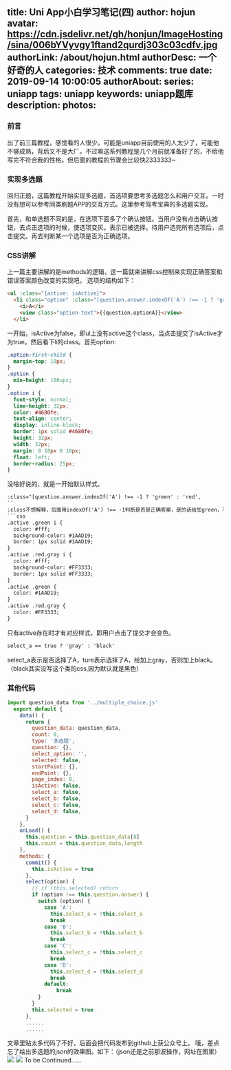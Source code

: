 title: Uni App小白学习笔记(四)
author: hojun
avatar: https://cdn.jsdelivr.net/gh/honjun/ImageHosting/sina/006bYVyvgy1ftand2qurdj303c03cdfv.jpg
authorLink: /about/hojun.html
authorDesc: 一个好奇的人
categories: 技术
comments: true
date: 2019-09-14 10:00:05
authorAbout:
series: uniapp
tags: uniapp
keywords: uniapp题库
description:
photos:
---
### 前言

出了前三篇教程，感觉看的人很少。可能是uniapp目前使用的人太少了，可能他不够成熟，背后又不是大厂。不过嘛这系列教程是几个月前就准备好了的，不给他写完不符合我的性格。但后面的教程的节骤会比较快2333333~

### 实现多选题

回归正题，这篇教程开始实现多选题，首选项要思考多选题怎么和用户交互。一时没有想可以参考同类刷题APP的交互方式。这里参考驾考宝典的多选题实现。

首先，和单选题不同的是，在选项下面多了个确认按钮。当用户没有点击确认按钮，去点击选项的时候，使选项变灰。表示已被选择。待用户选完所有选项后，点击提交。再去判断某一个选项是否为正确选项。

### CSS讲解

上一篇主要讲解的是methods的逻辑，这一篇就来讲解css控制来实现正确答案和错误答案颜色改变的实现吧。
选项的结构如下：
```html
<ul :class="{active: isActive}">
  <li class="option" :class="[question.answer.indexOf('A') !== -1 ? 'green' : 'red', select_a == true ? 'gray' : 'black']" @click="select('A')">
    <i>A</i>
    <view class="option-text">{{question.optionA}}</view>
  </li>
```
一开始，isActive为false，即ul上没有active这个class，当点击提交了isActive才为true。然后看下li的class。首先option:
```css
.option:first-child {
  margin-top: 10px;
}
.option {
  min-height: 100upx;
}
.option i {
  font-style: normal;
  line-height: 32px;
  color: #4680fe;
  text-align: center;
  display: inline-block;
  border: 1px solid #4680fe;
  height: 32px;
  width: 32px;
  margin: 0 10px 0 10px;
  float: left;
  border-radius: 25px;
}
```
没啥好说的，就是一开始默认样式。
```html
:class="[question.answer.indexOf('A') !== -1 ? 'green' : 'red', 
``
:class不想解释，后面用indexOf('A') !== -1判断是否是正确答案，是的话给加green，不是加的red。但不是一开始就显示的，原因在于css是这样写的：
```css
.active .green i {
  color: #fff;
  background-color: #1AAD19;
  border: 1px solid #1AAD19;
}
.active .red.gray i {
  color: #fff;
  background-color: #FF3333;
  border: 1px solid #FF3333;
}
.active .green {
  color: #1AAD19;
}
.active .red.gray {
  color: #FF3333;
}
```
只有active存在时才有对应样式，即用户点击了提交才会变色。
```html
select_a == true ? 'gray' : 'black'
```
select_a表示是否选择了A，ture表示选择了A，给加上gray，否则加上black。（black其实没写这个类的css,因为默认就是黑色）

### 其他代码
```js
import question_data from '../multiple_choice.js'
  export default {
    data() {
      return {
        question_data: question_data,
        count: 0,
        type: '多选题',
        question: {},
        select_option: '',
        selected: false,
        startPoint: {},
        endPoint: {},
        page_index: 0,
        isActive: false,
        select_a: false,
        select_b: false,
        select_c: false,
        select_d: false,
      }
    },
    onLoad() {
      this.question = this.question_data[0]
      this.count = this.question_data.length
    },
    methods: {
      commit() {
        this.isActive = true
      },
      select(option) {
        // if (this.selected) return
        if (option !== this.question.answer) {
          switch (option) {
            case 'A':
              this.select_a = !this.select_a
              break
            case 'B':
              this.select_b = !this.select_b
              break
            case 'C':
              this.select_c = !this.select_c
              break
            case 'D':
              this.select_d = !this.select_d
              break
            default:
                break
          }
        }
        this.selected = true
      },
      ......
      ......
```
文章里贴太多代码了不好，后面会把代码发布到github上获公众号上。
哦，差点忘了给出多选题的json的效果图。如下：（json还是之前那波操作，网址在图里）
![](https://cdn.jsdelivr.net/gh/honjun/ImageHosting/picgo/20190914112800.png)
![](https://cdn.jsdelivr.net/gh/honjun/ImageHosting/picgo/20190914112842.png)
To be Continued......